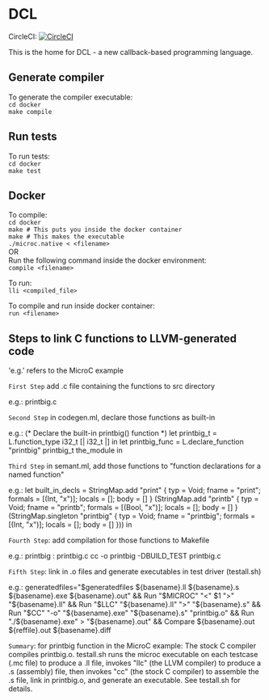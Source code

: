# DCL

CircleCI: 
[![CircleCI](https://circleci.com/gh/PLT-DCL/dcl.svg?style=svg)](https://circleci.com/gh/PLT-DCL/dcl)

This is the home for DCL - a new callback-based programming language.

## Generate compiler

To generate the compiler executable:  
  `cd docker`  
  `make compile`  

## Run tests  

To run tests:  
  `cd docker`  
  `make test`  

## Docker

To compile:  
  `cd docker`  
  `make # This puts you inside the docker container`   
  `make # This makes the executable`  
  `./microc.native < <filename>`  
OR  
Run the following command inside the docker environment:  
  `compile <filename>`  

To run:  
  `lli <compiled_file>`

To compile and run inside docker container:  
  `run <filename>`  


## Steps to link C functions to LLVM-generated code

'e.g.' refers to the MicroC example

  `First Step`
  add .c file containing the functions to src directory

  e.g.: printbig.c

  `Second Step`
  in codegen.ml, declare those functions as built-in

  e.g.:
(* Declare the built-in printbig() function *)
  let printbig_t = L.function_type i32_t [| i32_t |] in
  let printbig_func = L.declare_function "printbig" printbig_t the_module in

  `Third Step`
  in semant.ml, add those functions to "function declarations for a named function"

  e.g.:
let built_in_decls =  StringMap.add "print"
     { typ = Void; fname = "print"; formals = [(Int, "x")];
       locals = []; body = [] } (StringMap.add "printb"
     { typ = Void; fname = "printb"; formals = [(Bool, "x")];
       locals = []; body = [] } (StringMap.singleton "printbig"
     { typ = Void; fname = "printbig"; formals = [(Int, "x")];
       locals = []; body = [] }))
   in

  `Fourth Step`:
  add compilation for those functions to Makefile

  e.g.:
printbig : printbig.c
	cc -o printbig -DBUILD_TEST printbig.c

  `Fifth Step`:
  link in .o files and generate executables in test driver (testall.sh)

  e.g.:
generatedfiles="$generatedfiles ${basename}.ll ${basename}.s ${basename}.exe ${basename}.out" &&
    Run "$MICROC" "<" $1 ">" "${basename}.ll" &&
    Run "$LLC" "${basename}.ll" ">" "${basename}.s" &&
    Run "$CC" "-o" "${basename}.exe" "${basename}.s" "printbig.o" &&
    Run "./${basename}.exe" > "${basename}.out" &&
    Compare ${basename}.out ${reffile}.out ${basename}.diff


  `Summary`:
  for printbig function in the MicroC example:
  The stock C compiler compiles printbig.o.  testall.sh runs the microc
executable on each testcase (.mc file) to produce a .ll file, invokes
"llc" (the LLVM compiler) to produce a .s (assembly) file, then
invokes "cc" (the stock C compiler) to assemble the .s file, link in
printbig.o, and generate an executable.  See testall.sh for details.
